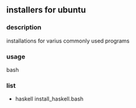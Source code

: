 ## installers for ubuntu

### description
installations for varius commonly used programs

### usage
bash <installation file>

### list
- haskell
  install_haskell.bash
